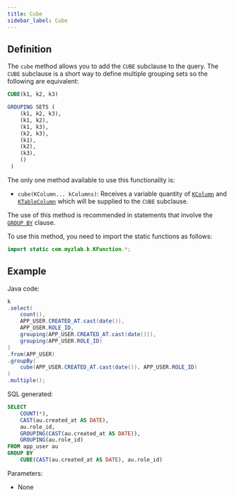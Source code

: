 ```yaml
---
title: Cube
sidebar_label: Cube
---
```


## Definition

The `cube` method allows you to add the `CUBE` subclause to the query. The `CUBE` subclause is a short way to define multiple grouping sets so the following are equivalent:

```sql
CUBE(k1, k2, k3) 

GROUPING SETS (
    (k1, k2, k3), 
    (k1, k2),
    (k1, k3),
    (k2, k3),
    (k1),
    (k2),
    (k3), 
    ()
 ) 
```

The only one method available to use this functionality is:

- `cube(KColumn... kColumns)`: Receives a variable quantity of [`KColumn`](/docs/select-statement/select/introduction#2-kcolumn) and [`KTableColumn`](/docs/select-statement/select/introduction#1-ktablecolumn) which will be supplied to the `CUBE` subclause.

The use of this method is recommended in statements that involve the [`GROUP BY`](/docs/select-statement/group-by/introduction) clause.

To use this method, you need to import the static functions as follows:

```java
import static com.myzlab.k.KFunction.*;
```

## Example

Java code:

```java
k
.select(
    count(),
    APP_USER.CREATED_AT.cast(date()),
    APP_USER.ROLE_ID,
    grouping(APP_USER.CREATED_AT.cast(date())),
    grouping(APP_USER.ROLE_ID)
)
.from(APP_USER)
.groupBy(
    cube(APP_USER.CREATED_AT.cast(date()), APP_USER.ROLE_ID)
)
.multiple();
```

SQL generated:

```sql
SELECT
    COUNT(*),
    CAST(au.created_at AS DATE),
    au.role_id,
    GROUPING(CAST(au.created_at AS DATE)),
    GROUPING(au.role_id)
FROM app_user au
GROUP BY 
    CUBE(CAST(au.created_at AS DATE), au.role_id)
```

Parameters:

- None